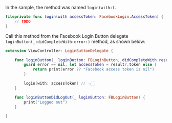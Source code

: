 In the sample, the method was named `login(with:)`.

```swift
fileprivate func login(with accessToken: FacebookLogin.AccessToken) {
    // TODO
}
```

Call this method from the Facebook Login Button delegate `loginButton(_:didCompleteWith:error:)` method, as shown below:

```swift
extension ViewController: LoginButtonDelegate {

    func loginButton(_ loginButton: FBLoginButton, didCompleteWith result: LoginManagerLoginResult?, error: Error?) {
        guard error == nil, let accessToken = result?.token else {
            return print(error ?? "Facebook access token is nil")
        }

        login(with: accessToken) // 👈🏻
    }

    func loginButtonDidLogOut(_ loginButton: FBLoginButton) {
        print("Logged out")
    }

}
```
